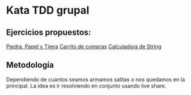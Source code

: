 # Kata TDD grupal

## Ejercicios propuestos:

[Piedra, Papel y Tijera](https://www.tddbuddy.com/katas/rock-paper-scissors.html)
[Carrito de compras](https://www.tddbuddy.com/katas/shopping-cart.html)
[Calculadora de String](https://www.tddbuddy.com/katas/string-calculator.html)

## Metodología

Dependiendo de cuantos seamos armamos salitas o nos quedamos en la principal. La idea es ir resolviendo en conjunto usando live share.